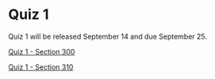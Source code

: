 # Quiz 1

Quiz 1 will be released September 14 and due September 25.  

[Quiz 1 - Section 300](https://brightspace.algonquincollege.com/d2l/home/282607)

[Quiz 1 - Section 310](https://brightspace.algonquincollege.com/d2l/home/282608)

